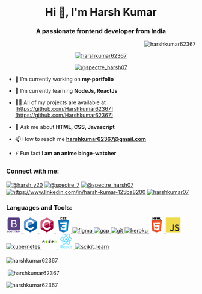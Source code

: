 <h1 align="center">Hi 👋, I'm Harsh Kumar</h1>
<h3 align="center">A passionate frontend developer from India</h3>

<p align="right"> <img src="https://komarev.com/ghpvc/?username=harshkumar62367&label=Profile%20views&color=0e75b6&style=flat" alt="harshkumar62367" /> </p>

<p align="middle"> <a href="https://github.com/ryo-ma/github-profile-trophy"><img src="https://github-profile-trophy.vercel.app/?username=harshkumar62367&column=4&margin-w=15&margin-h=15&theme=discord" alt="harshkumar62367" /></a> </p>

<p align="middle"> <a href="https://twitter.com/@spectre_harsh07" target="blank"><img src="https://img.shields.io/twitter/follow/spectre_harsh07?logo=twitter&style=for-the-badge" alt="@spectre_harsh07" /></a> </p>

- 🔭 I’m currently working on **my-portfolio**

- 🌱 I’m currently learning **NodeJs, ReactJs**

- 👨‍💻 All of my projects are available at [https://github.com/Harshkumar62367](https://github.com/Harshkumar62367)

- 💬 Ask me about **HTML, CSS, Javascript**

- 📫 How to reach me **harshkumar62367@gmail.com**

- ⚡ Fun fact **I am an anime binge-watcher**

<h3 align="left">Connect with me:</h3>
<p align="left">
<a href="https://codepen.io/@harsh_y20" target="blank"><img align="center" src="https://raw.githubusercontent.com/rahuldkjain/github-profile-readme-generator/master/src/images/icons/Social/codepen.svg" alt="@harsh_y20" height="30" width="40" /></a>
<a href="https://dev.to/@spectre_7" target="blank"><img align="center" src="https://cdn.jsdelivr.net/npm/simple-icons@3.0.1/icons/dev-dot-to.svg" alt="@spectre_7" height="30" width="40" /></a>
<a href="https://twitter.com/@spectre_harsh07" target="blank"><img align="center" src="https://raw.githubusercontent.com/rahuldkjain/github-profile-readme-generator/master/src/images/icons/Social/twitter.svg" alt="@spectre_harsh07" height="30" width="40" /></a>
<a href="https://linkedin.com/in/harsh-kumar-125ba8200" target="blank"><img align="center" src="https://raw.githubusercontent.com/rahuldkjain/github-profile-readme-generator/master/src/images/icons/Social/linked-in-alt.svg" alt="https://www.linkedin.com/in/harsh-kumar-125ba8200" height="30" width="40" /></a>
<a href="https://kaggle.com/harshkumar07" target="blank"><img align="center" src="https://raw.githubusercontent.com/rahuldkjain/github-profile-readme-generator/master/src/images/icons/Social/kaggle.svg" alt="harshkumar07" height="30" width="40" /></a>
</p>

<h3 align="left">Languages and Tools:</h3>
<p align="left"> <a href="https://getbootstrap.com" target="_blank"> <img src="https://raw.githubusercontent.com/devicons/devicon/master/icons/bootstrap/bootstrap-plain-wordmark.svg" alt="bootstrap" width="40" height="40"/> </a> <a href="https://www.cprogramming.com/" target="_blank"> <img src="https://raw.githubusercontent.com/devicons/devicon/master/icons/c/c-original.svg" alt="c" width="40" height="40"/> </a> <a href="https://www.w3schools.com/cpp/" target="_blank"> <img src="https://raw.githubusercontent.com/devicons/devicon/master/icons/cplusplus/cplusplus-original.svg" alt="cplusplus" width="40" height="40"/> </a> <a href="https://www.w3schools.com/css/" target="_blank"> <img src="https://raw.githubusercontent.com/devicons/devicon/master/icons/css3/css3-original-wordmark.svg" alt="css3" width="40" height="40"/> </a> <a href="https://www.figma.com/" target="_blank"> <img src="https://www.vectorlogo.zone/logos/figma/figma-icon.svg" alt="figma" width="40" height="40"/> </a> <a href="https://cloud.google.com" target="_blank"> <img src="https://www.vectorlogo.zone/logos/google_cloud/google_cloud-icon.svg" alt="gcp" width="40" height="40"/> </a> <a href="https://git-scm.com/" target="_blank"> <img src="https://www.vectorlogo.zone/logos/git-scm/git-scm-icon.svg" alt="git" width="40" height="40"/> </a> <a href="https://heroku.com" target="_blank"> <img src="https://www.vectorlogo.zone/logos/heroku/heroku-icon.svg" alt="heroku" width="40" height="40"/> </a> <a href="https://www.w3.org/html/" target="_blank"> <img src="https://raw.githubusercontent.com/devicons/devicon/master/icons/html5/html5-original-wordmark.svg" alt="html5" width="40" height="40"/> </a> <a href="https://developer.mozilla.org/en-US/docs/Web/JavaScript" target="_blank"> <img src="https://raw.githubusercontent.com/devicons/devicon/master/icons/javascript/javascript-original.svg" alt="javascript" width="40" height="40"/> </a> <a href="https://kubernetes.io" target="_blank"> <img src="https://www.vectorlogo.zone/logos/kubernetes/kubernetes-icon.svg" alt="kubernetes" width="40" height="40"/> </a> <a href="https://nodejs.org" target="_blank"> <img src="https://raw.githubusercontent.com/devicons/devicon/master/icons/nodejs/nodejs-original-wordmark.svg" alt="nodejs" width="40" height="40"/> </a> <a href="https://reactjs.org/" target="_blank"> <img src="https://raw.githubusercontent.com/devicons/devicon/master/icons/react/react-original-wordmark.svg" alt="react" width="40" height="40"/> </a> <a href="https://scikit-learn.org/" target="_blank"> <img src="https://upload.wikimedia.org/wikipedia/commons/0/05/Scikit_learn_logo_small.svg" alt="scikit_learn" width="40" height="40"/> </a> </p>

<p><img align="middle" src="https://github-readme-stats.vercel.app/api/top-langs?username=harshkumar62367&show_icons=true&locale=en&layout=compact" alt="harshkumar62367" /></p>

<p>&nbsp;<img align="center" src="https://github-readme-stats.vercel.app/api?username=harshkumar62367&show_icons=true&locale=en" alt="harshkumar62367" /></p>

<p><img align="center" src="https://github-readme-streak-stats.herokuapp.com/?user=harshkumar62367&" alt="harshkumar62367" /></p>
